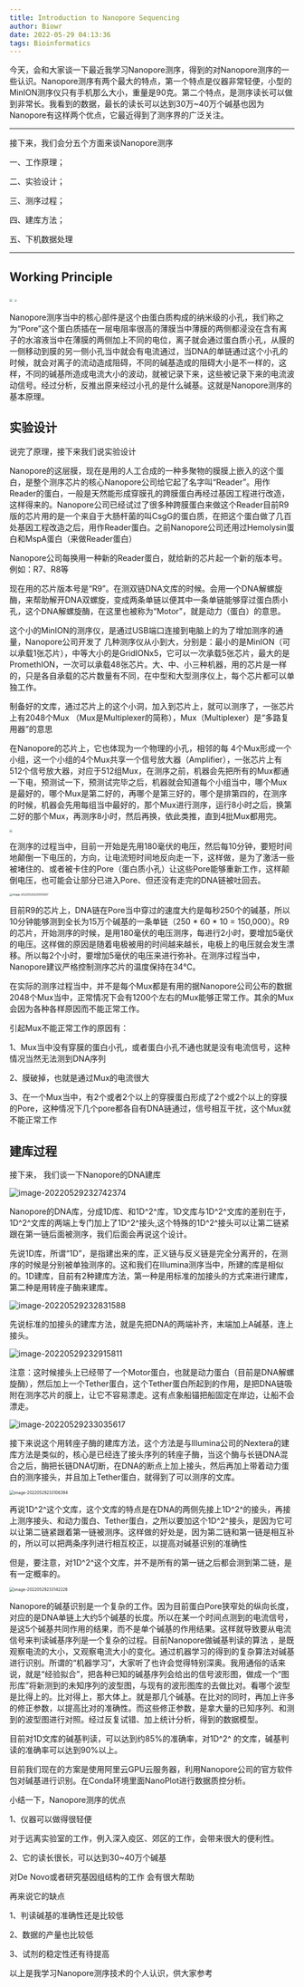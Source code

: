 ```yaml
---
title: Introduction to Nanopore Sequencing 
author: Biowr
date: 2022-05-29 04:13:36
tags: Bioinformatics
---
```


今天，会和大家谈一下最近我学习Nanopore测序，得到的对Nanopore测序的一些认识。Nanopore测序有两个最大的特点，第一个特点是仪器非常轻便，小型的MinION测序仪只有手机那么大小，重量是90克。第二个特点，是测序读长可以做到非常长。我看到的数据，最长的读长可以达到30万~40万个碱基也因为Nanopore有这样两个优点，它最近得到了测序界的广泛关注。

------

接下来，我们会分五个方面来谈Nanopore测序

一、工作原理；

二、实验设计；

三、测序过程；

四、建库方法；

五、下机数据处理

------

## Working Principle

<img src="https://jihulab.com/biowr/PicBed/-/raw/main/pictures/2022/05/20220529154706.png" style="zoom: 33%;" />





<img src="https://jihulab.com/biowr/PicBed/-/raw/main/pictures/2022/05/%E5%8A%A8%E7%94%BB.gif" style="zoom: 25%;" />

Nanopore测序当中的核心部件是这个由蛋白质构成的纳米级的小孔，我们称之为“Pore”这个蛋白质插在一层电阻率很高的薄膜当中薄膜的两侧都浸没在含有离子的水溶液当中在薄膜的两侧加上不同的电位，离子就会通过蛋白质小孔，从膜的一侧移动到膜的另一侧小孔当中就会有电流通过，当DNA的单链通过这个小孔的时候，就会对离子的流动造成阻碍，不同的碱基造成的阻碍大小是不一样的，这样，不同的碱基所造成电流大小的波动，就被记录下来，这些被记录下来的电流波动信号。经过分析，反推出原来经过小孔的是什么碱基。这就是Nanopore测序的基本原理。

## 实验设计

说完了原理，接下来我们说实验设计

Nanopore的这层膜，现在是用的人工合成的一种多聚物的膜膜上嵌入的这个蛋白，是整个测序芯片的核心Nanopore公司给它起了名字叫“Reader”。用作Reader的蛋白，一般是天然能形成穿膜孔的跨膜蛋白再经过基因工程进行改造，这样得来的。Nanopore公司已经试过了很多种跨膜蛋白来做这个Reader目前R9版的芯片用的是一个来自于大肠杆菌的叫CsgG的蛋白质，在把这个蛋白做了几百处基因工程改造之后，用作Reader蛋白。之前Nanopore公司还用过Hemolysin蛋白和MspA蛋白（来做Reader蛋白）

Nanopore公司每换用一种新的Reader蛋白，就给新的芯片起一个新的版本号。例如：R7、R8等

现在用的芯片版本号是“R9”。在测双链DNA文库的时候。会用一个DNA解螺旋酶，来帮助解开DNA双螺旋，变成两条单链以便其中一条单链能够穿过蛋白质小孔，这个DNA解螺旋酶，在这里也被称为“Motor”，就是动力（蛋白）的意思。

这个小的MinION的测序仪，是通过USB端口连接到电脑上的为了增加测序的通量，Nanopore公司开发了
几种测序仪从小到大，分别是：最小的是MinION（可以承载1张芯片），中等大小的是GridIONx5，它可以一次承载5张芯片，最大的是PromethION，一次可以承载48张芯片。大、中、小三种机器，用的芯片是一样的，只是各自承载的芯片数量有不同，在中型和大型测序仪上，每个芯片都可以单独工作。

制备好的文库，通过芯片上的这个小洞，加入到芯片上，就可以测序了，一张芯片上有2048个Mux
（Mux是Multiplexer的简称），Mux（Multiplexer）是“多路复用器”的意思

在Nanopore的芯片上，它也体现为一个物理的小孔，相邻的每 4个Mux形成一个小组，这一个小组的4个Mux共享一个信号放大器（Amplifier），一张芯片上有512个信号放大器，对应于512组Mux，在测序之前，机器会先把所有的Mux都通一下电，预测试一下，预测试完毕之后，机器就会知道每个小组当中，哪个Mux是最好的，哪个Mux是第二好的，再哪个是第三好的，哪个是排第四的，在测序的时候，机器会先用每组当中最好的，那个Mux进行测序，运行8小时之后，换第二好的那个Mux，再测序8小时，然后再换，依此类推，直到4批Mux都用完。

<img src="https://jihulab.com/biowr/PicBed/-/raw/main/pictures/2022/05/20220529215759.png" style="zoom: 33%;" />

在测序的过程当中，目前一开始是先用180毫伏的电压，然后每10分钟，要短时间地颠倒一下电压的，方向，让电流短时间地反向走一下，这样做，是为了激活一些被堵住的、或者被卡住的Pore（蛋白质小孔）让这些Pore能够重新工作，这样颠倒电压，也可能会让部分已进入Pore、但还没有走完的DNA链被吐回去。

<img src="https://jihulab.com/biowr/PicBed/-/raw/main/pictures/2022/05/image-20220529220003067.png" alt="image-20220529220003067" style="zoom:33%;" />

目前R9的芯片上，DNA链在Pore当中穿过的速度大约是每秒250个的碱基，所以10分钟能够测到全长为15万个碱基的一条单链（250 * 60 * 10 = 150,000）。R9的芯片，开始测序的时候，是用180毫伏的电压测序，每进行2小时，要增加5毫伏的电压。这样做的原因是随着电极被用的时间越来越长，电极上的电压就会发生漂移。所以每2个小时，要增加5毫伏的电压来进行弥补。在测序过程当中，Nanopore建议严格控制测序芯片的温度保持在34℃。

在实际的测序过程当中，并不是每个Mux都是有用的据Nanopore公司公布的数据2048个Mux当中，正常情况下会有1200个左右的Mux能够正常工作。其余的Mux会因为各种各样原因而不能正常工作。

引起Mux不能正常工作的原因有：

1、Mux当中没有穿膜的蛋白小孔，或者蛋白小孔不通也就是没有电流信号，这种情况当然无法测到DNA序列

2、膜破掉，也就是通过Mux的电流很大

3、在一个Mux当中，有2个或者2个以上的穿膜蛋白形成了2个或2个以上的穿膜的Pore，这种情况下几个pore都各自有DNA链通过，信号相互干扰，这个Mux就不能正常工作

## 建库过程

接下来， 我们谈一下Nanopore的DNA建库

![image-20220529232742374](https://jihulab.com/biowr/PicBed/-/raw/main/pictures/2022/05/image-20220529232742374.png)

Nanopore的DNA库，分成1D库、和1D^2^库，1D文库与1D^2^文库的差别在于，1D^2^文库的两端上专门加上了1D^2^接头,这个特殊的1D^2^接头可以让第二链紧跟在第一链后面被测序，我们后面会再说这个设计。

先说1D库，所谓“1D”，是指建出来的库，正义链与反义链是完全分离开的，在测序的时候是分别被单独测序的。这和我们在Illumina测序当中，所建的库是相似的。1D建库，目前有2种建库方法，第一种是用标准的加接头的方式来进行建库，第二种是用转座子酶来建库。

![image-20220529232831588](https://jihulab.com/biowr/PicBed/-/raw/main/pictures/2022/05/image-20220529232831588.png)

先说标准的加接头的建库方法，就是先把DNA的两端补齐，末端加上A碱基，连上接头。

![image-20220529232915811](https://jihulab.com/biowr/PicBed/-/raw/main/pictures/2022/05/image-20220529232915811.png)

注意：这时候接头上已经带了一个Motor蛋白，也就是动力蛋白（目前是DNA解螺旋酶），然后加上一个Tether蛋白，这个Tether蛋白所起到的作用，是把DNA链吸附在测序芯片的膜上，让它不容易漂走。这有点象船锚把船固定在岸边，让船不会漂走。

 ![image-20220529233035617](https://jihulab.com/biowr/PicBed/-/raw/main/pictures/2022/05/image-20220529233035617.png)



接下来说这个用转座子酶的建库方法，这个方法是与Illumina公司的Nextera的建库方法是类似的，核心是已经连了接头序列的转座子酶，当这个酶与长链DNA混合之后，酶把长链DNA切断，在DNA的断点上加上接头，然后再加上带着动力蛋白的测序接头，并且加上Tether蛋白，就得到了可以测序的文库。

<img src="https://jihulab.com/biowr/PicBed/-/raw/main/pictures/2022/05/image-20220529233106394.png" alt="image-20220529233106394" style="zoom:50%;" />

再说1D^2^这个文库，这个文库的特点是在DNA的两侧先接上1D^2^的接头，再接上测序接头、和动力蛋白、Tether蛋白，之所以要加这个1D^2^接头，是因为它可以让第二链紧跟着第一链被测序。这样做的好处是，因为第二链和第一链是相互补的，所以可以把两条序列进行相互校正，以提高对碱基识别的准确性

但是，要注意，对1D^2^这个文库，并不是所有的第一链之后都会测到第二链，是有一定概率的。

<img src="https://jihulab.com/biowr/PicBed/-/raw/main/pictures/2022/05/image-20220529233142226.png" alt="image-20220529233142226" style="zoom:50%;" />

Nanopore的碱基识别是一个复杂的工作。因为目前蛋白Pore狭窄处的纵向长度，对应的是DNA单链上大约5个碱基的长度。所以在某一个时间点测到的电流信号，是这5个碱基共同作用的结果，而不是单个碱基的作用结果。这样就导致要从电流信号来判读碱基序列是一个复杂的过程。目前Nanopore做碱基判读的算法 ，是既观察电流的大小，又观察电流大小的变化。通过机器学习的得到的复杂算法对碱基进行识别。所谓的“机器学习”，大家听了也许会觉得特别深奥。我用通俗的话来说，就是“经验拟合”，把各种已知的碱基序列会给出的信号波形图，做成一个“图形库”将新测到的未知序列的波型图，与现有的波形图库的去做比对。看哪个波型是比得上的。比对得上，那大体上。就是那几个碱基。在比对的同时，再加上许多的修正参数，以提高比对的准确性。而这些修正参数，是拿大量的已知序列、和测到的波型图进行对照。经过反复试错、加上统计分析，得到的数据模型。

目前对1D文库的碱基判读，可以达到约85%的准确率，对1D^2^  的文库，碱基判读的准确率可以达到90%以上。

目前我们现在的方案是使用阿里云GPU云服务器，利用Nanopore公司的官方软件包对碱基进行识别。在Conda环境里面NanoPlot进行数据质控分析。



小结一下，Nanopore测序的优点

1、仪器可以做得很轻便

对于远离实验室的工作，例入深入疫区、郊区的工作，会带来很大的便利性。

2、它的读长很长，可以达到30~40万个碱基

对De Novo或者研究基因组结构的工作
会有很大帮助

再来说它的缺点

1、判读碱基的准确性还是比较低

2、数据的产量也比较低

3、试剂的稳定性还有待提高

以上是我学习Nanopore测序技术的个人认识，供大家参考
